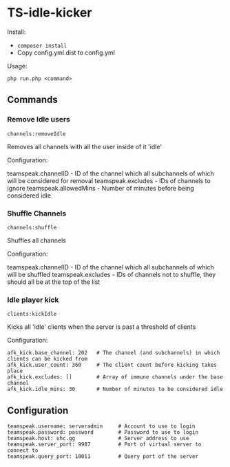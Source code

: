 TS-idle-kicker
==============

Install:

- `composer install`
- Copy config.yml.dist to config.yml

Usage:

`php run.php <command>`

Commands
--------

### Remove Idle users

`channels:removeIdle`

Removes all channels with all the user inside of it 'idle'

Configuration:

teamspeak.channelID - ID of the channel which all subchannels of which will be considered for removal
teamspeak.excludes - IDs of channels to ignore
teamspeak.allowedMins - Number of minutes before being considered idle

### Shuffle Channels

`channels:shuffle`

Shuffles all channels

Configuration:

teamspeak.channelID - ID of the channel which all subchannels of which will be shuffled
teamspeak.excludes - IDs of channels not to shuffle, they should all be at the top of the list

### Idle player kick

`clients:kickIdle`

Kicks all 'idle' clients when the server is past a threshold of clients

Configuration:

    afk_kick.base_channel: 202   # The channel (and subchannels) in which clients can be kicked from
    afk_kick.user_count: 360     # The client count before kicking takes place
    afk_kick.excludes: []        # Array of immune channels under the base channel
    afk_kick.idle_mins: 30       # Number of minutes to be considered idle

Configuration
-------------

    teamspeak.username: serveradmin     # Account to use to login
    teamspeak.password: password        # Password to use to login
    teamspeak.host: uhc.gg              # Server address to use
    teamspeak.server_port: 9987         # Port of virtual server to connect to
    teamspeak.query_port: 10011         # Query port of the server